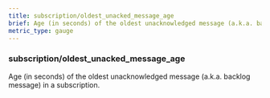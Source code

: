 ```yaml
---
title: subscription/oldest_unacked_message_age
brief: Age (in seconds) of the oldest unacknowledged message (a.k.a. backlog message) in a subscription.
metric_type: gauge
---
```

### subscription/oldest_unacked_message_age

Age (in seconds) of the oldest unacknowledged message (a.k.a. backlog message) in a subscription.
